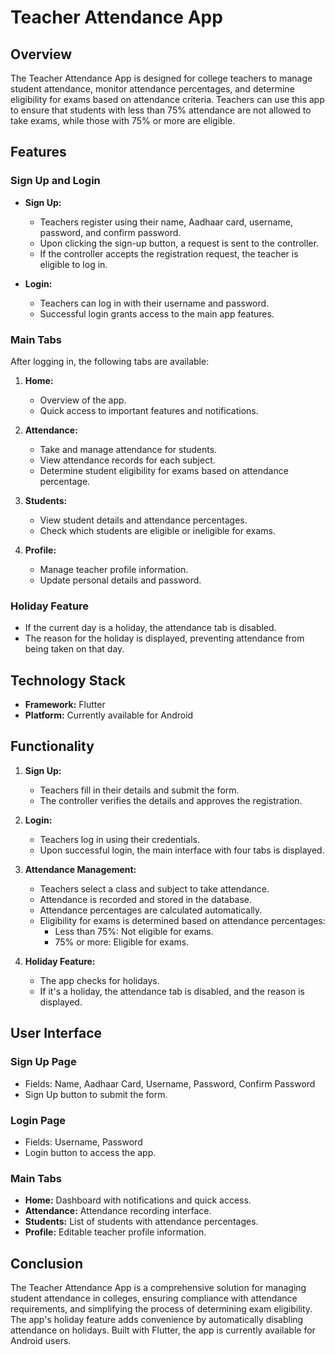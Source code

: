 # Teacher Attendance App

## Overview
The Teacher Attendance App is designed for college teachers to manage student attendance, monitor attendance percentages, and determine eligibility for exams based on attendance criteria. Teachers can use this app to ensure that students with less than 75% attendance are not allowed to take exams, while those with 75% or more are eligible.

## Features
### Sign Up and Login
- **Sign Up:**
    - Teachers register using their name, Aadhaar card, username, password, and confirm password.
    - Upon clicking the sign-up button, a request is sent to the controller.
    - If the controller accepts the registration request, the teacher is eligible to log in.

- **Login:**
    - Teachers can log in with their username and password.
    - Successful login grants access to the main app features.

### Main Tabs
After logging in, the following tabs are available:

1. **Home:**
    - Overview of the app.
    - Quick access to important features and notifications.

2. **Attendance:**
    - Take and manage attendance for students.
    - View attendance records for each subject.
    - Determine student eligibility for exams based on attendance percentage.

3. **Students:**
    - View student details and attendance percentages.
    - Check which students are eligible or ineligible for exams.

4. **Profile:**
    - Manage teacher profile information.
    - Update personal details and password.

### Holiday Feature
- If the current day is a holiday, the attendance tab is disabled.
- The reason for the holiday is displayed, preventing attendance from being taken on that day.

## Technology Stack
- **Framework:** Flutter
- **Platform:** Currently available for Android

## Functionality
1. **Sign Up:**
    - Teachers fill in their details and submit the form.
    - The controller verifies the details and approves the registration.

2. **Login:**
    - Teachers log in using their credentials.
    - Upon successful login, the main interface with four tabs is displayed.

3. **Attendance Management:**
    - Teachers select a class and subject to take attendance.
    - Attendance is recorded and stored in the database.
    - Attendance percentages are calculated automatically.
    - Eligibility for exams is determined based on attendance percentages:
        - Less than 75%: Not eligible for exams.
        - 75% or more: Eligible for exams.

4. **Holiday Feature:**
    - The app checks for holidays.
    - If it's a holiday, the attendance tab is disabled, and the reason is displayed.

## User Interface
### Sign Up Page
- Fields: Name, Aadhaar Card, Username, Password, Confirm Password
- Sign Up button to submit the form.

### Login Page
- Fields: Username, Password
- Login button to access the app.

### Main Tabs
- **Home:** Dashboard with notifications and quick access.
- **Attendance:** Attendance recording interface.
- **Students:** List of students with attendance percentages.
- **Profile:** Editable teacher profile information.

## Conclusion
The Teacher Attendance App is a comprehensive solution for managing student attendance in colleges, ensuring compliance with attendance requirements, and simplifying the process of determining exam eligibility. The app's holiday feature adds convenience by automatically disabling attendance on holidays. Built with Flutter, the app is currently available for Android users.
